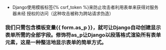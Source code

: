 - Django使用模板标签{% csrf_token %}来防止攻击者利用表单来获得对服务器未经
授权的访问（这种攻击被称为跨站请求伪造）


### 我们只需包含模板变量{{ form.as_p }}，就可让Django自动创建显示表单所需的全部字段。修饰符as_p让Django以段落格式渲染所有表单元素，这是一种整洁地显示表单的简单方式。


[//]: # (- )